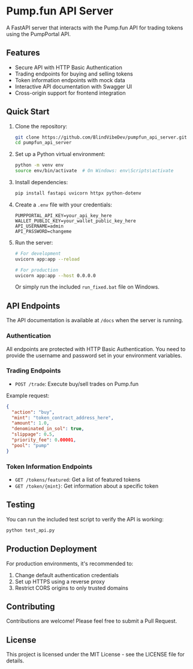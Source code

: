 # Pump.fun API Server

A FastAPI server that interacts with the Pump.fun API for trading tokens using the PumpPortal API.

## Features

- Secure API with HTTP Basic Authentication
- Trading endpoints for buying and selling tokens
- Token information endpoints with mock data
- Interactive API documentation with Swagger UI
- Cross-origin support for frontend integration

## Quick Start

1. Clone the repository:
   ```bash
   git clone https://github.com/BlindVibeDev/pumpfun_api_server.git
   cd pumpfun_api_server
   ```

2. Set up a Python virtual environment:
   ```bash
   python -m venv env
   source env/bin/activate  # On Windows: env\Scripts\activate
   ```

3. Install dependencies:
   ```bash
   pip install fastapi uvicorn httpx python-dotenv
   ```

4. Create a `.env` file with your credentials:
   ```
   PUMPPORTAL_API_KEY=your_api_key_here
   WALLET_PUBLIC_KEY=your_wallet_public_key_here
   API_USERNAME=admin
   API_PASSWORD=changeme
   ```

5. Run the server:
   ```bash
   # For development
   uvicorn app:app --reload
   
   # For production
   uvicorn app:app --host 0.0.0.0
   ```
   
   Or simply run the included `run_fixed.bat` file on Windows.

## API Endpoints

The API documentation is available at `/docs` when the server is running.

### Authentication

All endpoints are protected with HTTP Basic Authentication. You need to provide the username and password set in your environment variables.

### Trading Endpoints

- `POST /trade`: Execute buy/sell trades on Pump.fun

Example request:
```json
{
  "action": "buy",
  "mint": "token_contract_address_here",
  "amount": 1.0,
  "denominated_in_sol": true,
  "slippage": 0.5,
  "priority_fee": 0.00001,
  "pool": "pump"
}
```

### Token Information Endpoints

- `GET /tokens/featured`: Get a list of featured tokens
- `GET /token/{mint}`: Get information about a specific token

## Testing

You can run the included test script to verify the API is working:

```bash
python test_api.py
```

## Production Deployment

For production environments, it's recommended to:

1. Change default authentication credentials
2. Set up HTTPS using a reverse proxy
3. Restrict CORS origins to only trusted domains

## Contributing

Contributions are welcome! Please feel free to submit a Pull Request.

## License

This project is licensed under the MIT License - see the LICENSE file for details.